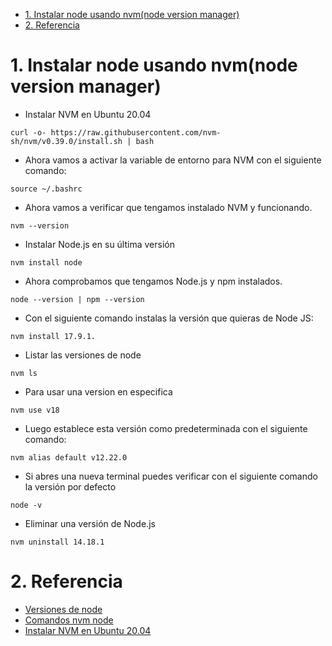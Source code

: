- [1. Instalar node usando nvm(node  version manager)](#1-instalar-node-usando-nvmnode--version-manager)
- [2. Referencia](#2-referencia)

# 1. Instalar node usando nvm(node  version manager)
- Instalar NVM en Ubuntu 20.04
```console
curl -o- https://raw.githubusercontent.com/nvm-sh/nvm/v0.39.0/install.sh | bash
```
- Ahora vamos a activar la variable de entorno para NVM con el siguiente comando:
```console
source ~/.bashrc
```
- Ahora vamos a verificar que tengamos instalado NVM y funcionando.
```console
nvm --version
```
- Instalar Node.js en su última versión
```console
nvm install node
```
- Ahora comprobamos que tengamos Node.js y npm instalados.
```console
node --version | npm --version
```
- Con el siguiente comando instalas la versión que quieras de Node JS:
```console
nvm install 17.9.1.
```
- Listar las versiones de node
```console
nvm ls
```
- Para usar una version en especifica
```console
nvm use v18
```
- Luego establece esta versión como predeterminada con el siguiente comando:
```console
nvm alias default v12.22.0
```
- Si abres una nueva terminal puedes verificar con el siguiente comando la versión por defecto
```console
node -v
```
- Eliminar una versión de Node.js
```console
nvm uninstall 14.18.1
```
# 2. Referencia
- [Versiones de node](https://nodejs.org/es/download/releases/)
- [Comandos nvm node](https://franyerverjel.com/blog/como-establecer-la-version-predeterminada-de-node-con-nvm)
- [Instalar NVM en Ubuntu 20.04](https://gndx.dev/blog/instalar-nvm-en-ubuntu-20-04/)
